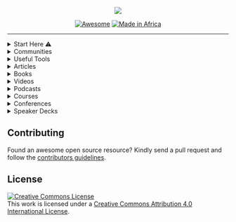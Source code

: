 <div align="center">
  
![](https://repository-images.githubusercontent.com/283972796/ccf68e00-d30c-11ea-9a44-9bd671232ecc)

[![Awesome](https://cdn.rawgit.com/sindresorhus/awesome/d7305f38d29fed78fa85652e3a63e154dd8e8829/media/badge.svg)](https://github.com/sindresorhus/awesome) [![Made in Africa](https://img.shields.io/badge/Made%20in-Africa-008751.svg?style=flat-square)](https://github.com/oscafrica/awesome-open-source)

</div>

---

<details>
  <summary>
    Start Here ⚠️
  </summary
    <br />
    <br /> 
    
   - [Projects for new contributors](https://github.com/showcases/great-for-new-contributors) - A collection of projects that have a history and reputation for being welcoming to new open-source contributors.
   - [Tools for Open Source](https://github.com/collections/tools-for-open-source) - A collection of software to make running your open source project a little bit easier.
   - [Open Source Programs](https://github.com/tapaswenipathak/Open-Source-Programs) — A detailed list of paid and unpaid open source programs and internships.
   - [Made in Nigeria](https://github.com/acekyd/made-in-nigeria) — A curation of awesome tools built by Nigerians 🇳🇬.
   - [Made in Kenya](https://github.com/MadeInKenya/madeinkenya.github.io) — A curation of awesome tools built by Kenyans 🇰🇪.
   - [Made in Ghana](https://github.com/viclotana/MadeInGhana) — A curation of awesome tools built by Ghanaians 🇬🇭.
   - [Made in Zambia](https://github.com/ZambianTech/made-in-zambia) — A curation of awesome tools built by Zambians 🇿🇲.
    
</details>

<details>
  <summary>
    Communities
  </summary
    <br />
    <br />
    
   - [Open Source Community Africa](https://oscafrica.org)
   - [Open Source Initiative](https://opensource.org)
   - [The Linux Foundation](https://www.linuxfoundation.org)
   - [GNOME Community](https://wiki.gnome.org/Community)
   - [EddieHub Community](https://github.com/EddieHubCommunity)
   - [OSS Cameroon](https://github.com/osscameroon)
   - [DVS Tech Community](https://github.com/dvstechlabs)
   - [KDE Community](https://community.kde.org)
   - [FOSS Asia](https://fossasia.org)
    
</details>
  
<details>
  <summary>
    Useful Tools
  </summary
    <br />
    <br />
    
   - [Awesome Open Source](https://awesomeopensource.com) - Find and compare 326,000+ open source projects.
   - [Open Sauced](https://opensauced.pizza) - An intelligence platform for OSS developers and maintainers with deep insights.
   - [FossFox OSS Jobs](https://fossfox.com) - Work with open-source and get paid for it by finding products hiring engineering talent.
   - [Open Collective](https://opencollective.com) - Manage your finances so everyone can see where money comes from and where it goes.
   - [CodeTriage](https://codetriage.com) - Personalized OSS issues delivered directly to your inbox. 
   - [Good First Issue](https://goodfirstissue.dev) - A collection of easy pickings from popular OSS projects.
   - [Good First Issues](https://goodfirstissues.com) - Find great OSS projects, discover issues and repositories with good first issue and help wanted labels.
   - [Up For Grabs](https://up-for-grabs.net) - A list of projects which have curated tasks specifically for new contributors.
   - [First Contributions](https://firstcontributions.github.io) - A hands-on tutorial that walks you through contributions workflow on GitHub.
   - [Contributor Ninja](https://contributor.ninja) - A platform to find GitHub issues in several languages.
   - [Gauger](https://gauger.io/contrib) - Find beginner friendly OSS projects to work on.
   - [24 Pull Requests](https://24pullrequests.com) - A collection of OSS projects tickets that are good for new contributors and guides for contributing.
   - [Issue Hub](https://issuehub.pro/) - Contribute to open source by searching issue labels to find the right project for you.
   - [Pull Request Roulette](https://pullrequestroulette.com) - A list of pull requests submitted for review, belonging to open source projects hosted on GitHub.
   
</details>

<details>
  <summary>
     Articles
  </summary
    <br />
    <br />
    
   - [Open Source Guides](https://opensource.guide)
   - [Make your first open-source contribution](https://dev.to/denicmarko/make-your-first-open-source-contribution-4b0n)
   - [How to become an Open Source Contributor](https://taskwarrior.org/docs/first_time.html)
   - [Getting started with contributing to open source](https://stackoverflow.blog/2020/08/03/getting-started-with-contributing-to-open-source/)
   - [How To Contribute To Open Source: Getting Started With Git](https://www.digitalocean.com/community/tutorials/how-to-contribute-to-open-source-getting-started-with-git)
   - [How getting into Open Source has been awesome for me](https://kentcdodds.com/blog/how-getting-into-open-source-has-been-awesome-for-me)
   - [How To Maintain Open-Source Software Projects](https://www.digitalocean.com/community/tutorials/how-to-maintain-open-source-software-projects)
   - [Your First PR](https://yourfirstpr.github.io/)
   - [How To Get Started In Open Source](https://readwrite.com/2014/10/10/open-source-diversity-how-to-contribute/)
   - [The Definitive Guide to Contributing to Open Source](https://www.freecodecamp.org/news/the-definitive-guide-to-contributing-to-open-source-900d5f9f2282/)
   - [Evaluating Open Source Projects](https://producingoss.com/en/evaluating-oss-projects.html)
   - [A Beginner’s Very Bumpy Journey Through The World of Open Source](https://www.freecodecamp.org/news/a-beginners-very-bumpy-journey-through-the-world-of-open-source-4d108d540b39/)
   - [5 tips for getting involved in open source projects on github](https://fasani.hashnode.dev/5-tips-for-getting-involved-in-open-source-projects-on-github-ckdrmibup00unfzs1e56ugo1q)
   - [How to Be a Good Open Source Project Owner – The Ultimate Guide](https://www.freecodecamp.org/news/ultimate-owners-guide-to-open-source/)
   - [The Ultimate Guide to Open Source](https://www.freecodecamp.org/news/the-ultimate-guide-to-open-source/) 
   - [Making clean PR for Open Source Contributors (PEP 8 Style)](https://ayush-raj-blogs.hashnode.dev/making-clean-pr-for-open-source-contributors-pep-8-style)
   - [Ways you can contribute to Open Source](https://movi.hashnode.dev/10-ways-you-can-contribute-to-open-source-ckfljitve00cspds1d0cmbzv2)
   - [Getting Started With Open-Source: How To Contribute](https://catalins.tech/getting-started-with-open-source-how-to-contribute)
   - [Step by step guide to contributing on GitHub](https://www.dataschool.io/how-to-contribute-on-github/)
   - [Open Source contributions: A catalyst for growth](https://edidiongasikpo.com/open-source-contributions-a-catalyst-for-growth)
   - [Contributing to Open Source projects](https://www.codemotion.com/magazine/dev-hub/backend-dev/contributing-to-open-source-projects/)
   - [A guide to making open source contributions](https://pulkitsinghdev.hashnode.dev/how-to-contribute-to-open-source)
   - [How to Contribute to Open-Source Projects](https://rubygarage.org/blog/how-contribute-to-open-source-projects)
   - [Contribute Beyond Code: Open Source for Everyone](https://dev.to/sigje/contribute-beyond-code-open-source-for-everyone-593j)
   - [Beginner's Guide to Open Source Contribution](https://ololade.hashnode.dev/series/beginners-guide-to-open-source-contribution)
   - [The beginner's guide to contributing to a GitHub project](https://akrabat.com/the-beginners-guide-to-contributing-to-a-github-project/)
   - [The beginner's guide to contributing to Open Source](https://www.works-hub.com/learn/the-beginners-guide-to-contributing-to-open-source-4a526)
   - [The Technical Writer's Guide To Contributing To Open Source Projects](https://edidiongasikpo.com/the-technical-writers-guide-to-contributing-to-open-source-projects)
   - [How to Contribute to Open Source Projects – A Beginner's Guide](https://www.freecodecamp.org/news/how-to-contribute-to-open-source-projects-beginners-guide/)
   - [The Ultimate Guide to Open Source](https://www.freecodecamp.org/news/the-ultimate-guide-to-open-source/)
   - [How to Choose and Care for a Secure Open Source Project](https://www.freecodecamp.org/news/how-to-choose-and-care-for-a-secure-open-source-project/)
   - [The Ultimate Owners Guide to Open Source](https://www.freecodecamp.org/news/ultimate-owners-guide-to-open-source/)
   - [Open Source Stamina](https://kentcdodds.com/blog/open-source-stamina)
   - [Why You Should Start Contributing to Open Source Software Right Now](https://www.freecodecamp.org/news/why-you-should-start-contributing-to-open-source-software-right-now/)
   - [The Pros and Cons of Open Source Software Development](https://www.freecodecamp.org/news/what-is-great-about-developing-open-source-and-what-is-not/)
   - [Building the Open Source Community We Want](https://kentcdodds.com/blog/building-the-open-source-community-we-want)
   - [How I learn an Open Source Codebase](https://kentcdodds.com/blog/how-i-learn-an-open-source-codebase)
   - [Introducing: How to Contribute to Open Source](https://kentcdodds.com/blog/introducing-how-to-contribute-to-open-source)
   - [What open source project should I contribute to?](https://kentcdodds.com/blog/what-open-source-project-should-i-contribute-to)
   - [First Timers Only](https://kentcdodds.com/blog/first-timers-only)
   - [Get Involved In Open Source Today](https://www.hanselman.com/blog/GetInvolvedInOpenSourceTodayHowToContributeAPatchToAGitHubHostedOpenSourceProjectLikeCode52.aspx)
   - [Why open source?](https://ben.balter.com/2015/11/23/why-open-source/)
   - [Tips for growing communities around your open source project](https://ben.balter.com/2017/11/10/twelve-tips-for-growing-communities-around-your-open-source-project/)
   - [Best practices in open source: internal collaboration](https://ben.balter.com/2015/03/08/open-source-best-practices-internal-collaboration/)
   - [Best practices in open source: external collaboration](https://ben.balter.com/2015/03/17/open-source-best-practices-external-engagement/)
   - [Why you shouldn’t write your own open source license](https://ben.balter.com/2016/08/01/why-you-shouldnt-write-your-own-open-source-license/)
   - [Everything an open source maintainer might need to know about open source licensing](https://ben.balter.com/2017/11/28/everything-an-open-source-maintainer-might-need-to-know-about-open-source-licensing/)
   - [Self-taught Software Developers: Why Open Source is important to us](https://medium.com/rocknnull/self-taught-software-engineers-why-open-source-is-important-to-us-fe2a3473a576)
   - [So you wanna open source a project, eh?](https://dev.to/captainsafia/so-you-wanna-open-source-a-project-eh-5779)
   - [Why I love contributing to open source software](https://www.errietta.me/blog/open-source/)
   - [What Does “Open Source” Even Mean?](https://medium.com/@kenjagan/what-does-open-source-even-mean-p5-js-edition-98c02d354b39)
   - [Tips For New Open Source Maintainers](https://lord.io/oss-tips/)
   - [Scaling Open Source Communities](https://krausefx.com/blog/scaling-open-source-communities)
   - [Kindly Closing Pull Requests](https://github.blog/2016-03-15-kindly-closing-pull-requests/)
   - [OSS project maintainer notes](https://www.jeffgeerling.com/blog/2016/why-i-close-prs-oss-project-maintainer-notes)
   - [My condolences, you’re now the maintainer of a popular open source project](https://danielbachhuber.com/2016/06/26/my-condolences-youre-now-the-maintainer-of-a-popular-open-source-project/)
   - [What success really looks like in open source](https://medium.com/@nayafia/what-success-really-looks-like-in-open-source-2dd1facaf91c#.pbieg7stv)
   - [Advice To Open Source Project Contributors](https://taskwarrior.org/docs/advice.html)
   - [How To Contribute To Open-Source Projects As A Beginner](https://daily.dev/blog/how-to-contribute-to-open-source-projects-as-a-beginner)
   - [Open Source Projects](https://www.upgrad.com/blog/tag/open-source-projects/)
   - [Open Source Projects Ideas](https://www.upgrad.com/blog/tag/open-source-project-ideas/)
   - [Everything Open Source](https://logique.hashnode.dev/everything-open-source-cky8brlwv0rxd5ns1c3jn61aw)
   
</details>

<details>
  <summary>
    Books
  </summary
    <br />
    <br />
    
   - [Producing Open Source Software: How To Run A Successful Free Software Project](https://www.amazon.com/Producing-Open-Source-Software-Successful/dp/0596007590)
   - [Forge Your Future with Open Source: Build Your Skills. Build Your Network. Build the Future of Technology](https://www.amazon.com/Forge-Your-Future-Open-Source/dp/1680503014)
   - [Open (Source) for Business: A Practical Guide to Open Source Software Licensing - Third Edition](https://www.amazon.com/dp/B086G6XDM1?tag=uuid10-20)
   - [Open Source Static Code Analysis Tool A Complete Guide](https://www.amazon.com/Source-Static-Analysis-Complete-Guide/dp/0655942386?tag=uuid10-20)
   - [Open Source Governance A Complete Guide](https://www.amazon.com/Open-Source-Governance-Complete-Guide/dp/0655943102?tag=uuid10-20)
   - [Open Source Notebook: Open Sourcerer](https://www.amazon.com/Open-Source-Notebook-Sourcerer-Inches/dp/1700126016?tag=uuid10-20)
   - [Open Sources: Voices from the Open Source Revolution](https://www.amazon.com/dp/1565925823?tag=uuid10-20)
   - [Working in Public: The Making and Maintenance of Open Source Software](https://www.amazon.com/Working-Public-Making-Maintenance-Software/dp/0578675862/ref=sr_1_2?dchild=1&keywords=open+source&qid=1627244642&s=books&sr=1-2)
   - [Entreprenerd: Building a Multi-Million-Dollar Business with Open Source Software](https://www.amazon.com/Entreprenerd-Building-Multi-Million-Dollar-Business-Software-ebook/dp/B09516H7LY/ref=sr_1_3?dchild=1&keywords=open+source&qid=1627244690&s=books&sr=1-3)
   - [Intellectual Property and Open Source: A Practical Guide to Protecting Code](https://www.amazon.com/Intellectual-Property-Open-Source-Protecting/dp/0596517963/ref=sr_1_12?dchild=1&keywords=open+source&qid=1627244690&s=books&sr=1-12)
   - [Understanding Open Source and Free Software Licensing](https://www.amazon.com/Understanding-Open-Source-Software-Licensing/dp/0596005814/ref=pd_bxgy_img_1/142-0255904-0756168?pd_rd_w=2AAiV&pf_rd_p=c64372fa-c41c-422e-990d-9e034f73989b&pf_rd_r=B56H43PW2MBZGSZPDKRA&pd_rd_r=f8e98e8b-1fb6-4dee-a617-64adcc48343d&pd_rd_wg=OkEwO&pd_rd_i=0596005814&psc=1)
   - [Open Source Licensing: Software Freedom and Intellectual Property Law](https://www.amazon.com/Open-Source-Licensing-Software-Intellectual/dp/0131487876/ref=pd_sbs_2/142-0255904-0756168?pd_rd_w=O2Jmx&pf_rd_p=3676f086-9496-4fd7-8490-77cf7f43f846&pf_rd_r=WFVCK53MGCMWXHP5TT0F&pd_rd_r=cba59fe4-8139-4165-b7e5-a37b50150f71&pd_rd_wg=Zlc9T&pd_rd_i=0131487876&psc=1)
   - [The Open Source Alternative](https://www.amazon.com/Open-Source-Alternative-Understanding-Opportunities/dp/0470194952/ref=pd_sim_5/142-0255904-0756168?pd_rd_w=NYlLz&pf_rd_p=6caf1c3a-a843-4189-8efc-81b67e85dc96&pf_rd_r=72BSPQAVZSVV5WAF481P&pd_rd_r=30cf2ab6-d784-4e41-a069-c492a0a8d918&pd_rd_wg=dE9El&pd_rd_i=0470194952&psc=1)
   - [Open Source Property: Volume 1](https://www.amazon.com/Open-Source-Property-Jeremy-Sheff/dp/B08GG2DN9M/ref=sr_1_14?dchild=1&keywords=open+source&qid=1627244690&s=books&sr=1-14)
   - [Open Source Property: Volume 2](https://www.amazon.com/Open-Source-Property-Jeremy-Sheff/dp/B08GFYF69C/ref=pd_bxgy_img_1/142-0255904-0756168?pd_rd_w=MTuUy&pf_rd_p=c64372fa-c41c-422e-990d-9e034f73989b&pf_rd_r=0SGKXTNNH99N8P6WSB9K&pd_rd_r=b2f3385b-db10-4aec-bde8-24d5b5e3bec2&pd_rd_wg=LoMPm&pd_rd_i=B08GFYF69C&psc=1)
   - [Embracing Insanity: Open Source Software Development](https://www.amazon.com/Embracing-Insanity-Source-Software-Development/dp/0672319896/ref=sr_1_46?dchild=1&keywords=open+source&qid=1627245304&s=books&sr=1-46)
   - [The Success of Open Source](https://www.amazon.com/Success-Open-Source-Steven-Weber/dp/0674018583)
   - [The Architecture Of Open Source Applications](https://www.amazon.com/Architecture-Open-Source-Applications/dp/1257638017/ref=as_li_ss_tl?keywords=open+source&qid=1579288709&sr=8-12&linkCode=sl1&tag=solutionsre04-20&linkId=41cd4b50c76820c83cb477021a850822&language=en_US)
   - [The Architecture of Open Source Applications, Volume II: Structure, Scale, and a Few More Fearless Hacks](https://www.amazon.com/Architecture-Open-Source-Applications-Structure-ebook/dp/B008940UYK)
   - [Open Source for the Enterprise: Managing Risks, Reaping Rewards](https://www.amazon.com/Open-Source-Enterprise-Managing-Reaping/dp/0596101198)
   - [Perspectives on Free and Open Source Software (The MIT Press)](https://www.amazon.com/Perspectives-Free-Source-Software-Press/dp/0262562278)
   - [The Performance of Open Source Applications](https://www.amazon.com/Performance-Open-Source-Applications/dp/1304488780)
   - [Rebel Code: Linux and the Open Source Revolution](https://www.amazon.com/Rebel-Code-Linux-Source-Revolution-ebook/dp/B005I57NZ2/ref=as_li_ss_tl?keywords=open+source&qid=1579289424&refinements=p_72:2661619011&rnid=2661617011&sr=8-57&linkCode=sl1&tag=solutionsre04-20&linkId=61398f18974ba77ed7bfc6ccf4972330&language=en_US)
   
</details>
    
<details>
  <summary>
    Videos
  </summary
    <br />
    <br />
    
   - [The Rise Of Open-Source Software](https://www.youtube.com/watch?v=SpeDK1TPbew)
   - [Contributing to Open Source on GitHub for beginners](https://www.youtube.com/watch?v=k6KcaMffxac)
   - [What is Open Source Software](https://www.youtube.com/watch?v=1ehpgbb3XD0)
   - [How Open Source Changed My Life with Max Stoiber](https://www.youtube.com/watch?v=ifq3xhik8tE)
   - [Open Source vs. Closed Source Software](https://www.youtube.com/watch?v=2q91vTvc7YE)
   - [How to Build an Open Source Business](https://www.youtube.com/watch?v=c9SJAPxU5bs)
   - [How do I start working with Open Source and GitHub?](https://www.youtube.com/watch?v=lyiBnyPPnG4)
   - [The mind behind Linux | Linus Torvalds](https://www.youtube.com/watch?v=o8NPllzkFhE)
   - [Panel: Open source in Africa](https://www.youtube.com/watch?v=CFvwIX-gjSI)
   - [Complete Guide to Open Source - How to Contribute](https://youtu.be/yzeVMecydCE)
   - [Tips for contributing to Open Source with Github](https://youtu.be/kP-rEaamgHM)
   - [Managing an Open Source Project](https://www.youtube.com/watch?v=zCJyiBu12Jw)
   - [Level Up as an Open Source Contributor](https://youtu.be/pASY8b8QWcs)
   - [Getting Into Open Source for Fun & Profit](https://youtu.be/b_e-Uzag31w)
   - [How open source has made me and the stuff I make better](https://www.youtube.com/watch?v=6mtPPkKchcQ)
   - [Building The Open Source Community We Want](https://www.youtube.com/watch?v=OGeoH-sqePE)
   - [Managing an Open Source Project - UtahJS](https://www.youtube.com/watch?v=jKI1Kj5VXqE)
   - [Open Sourcing Your Stuff](https://www.youtube.com/watch?v=Zlu3QvuwruY)
   - [Pieter Hintjens - Building Open Source Communities](https://youtu.be/uzxcILudFWM)
   - [Contributing to Open Source for the first time](https://youtu.be/c6b6B9oN4Vg)
   - [Getting started with Open Source & GitHub](https://youtu.be/3HqN-YS8eso)
   - [How to contribute to Open Source?](https://www.youtube.com/watch?v=LvkRaIKX1L8)
   - [Contributing to Open Source](https://www.youtube.com/watch?v=vcLlsnH7r8k)
   - [Why Open Source Contribution is Essential to your Business ](https://www.youtube.com/watch?v=figcsHHHT0o)
   - [A Million Ways To Contribute To Open Source; It’s Not Just About Code](https://www.youtube.com/watch?v=qeuu_aSPlao)
   - [A Newcomer's Guide to Open Source Contribution](https://www.youtube.com/watch?v=8QaezVWLydM)
   - [How to Open Source Like a Pro](https://www.youtube.com/watch?v=MT6M_sqAuZo)
   - [How I Started Contributing to Open Source and Why You Should Too](https://www.youtube.com/watch?v=GAqfMNB-YBU)
   - [Jessica McKellar: Contribute with me! Getting started with open source development](https://www.youtube.com/watch?v=k17GqN9dT3Q)
   - [Make Your First Open Source Contribution || Beginners Guide to Open Source](https://www.youtube.com/watch?v=9yx3XZq4JxM)
   - [How To Get Started With Open Source](https://www.youtube.com/watch?v=GbqSvJs-6W4)
   - [A Practical Guide to Open Source Contribution](https://www.youtube.com/watch?v=Y6k_pW_7yLI)
   - [How to start with Open Source software contributions](https://www.youtube.com/watch?v=Tq4RZ-JH6aM)
   - [The Open Source Contributor Funnel: Turning Users Into Maintainers](https://www.youtube.com/watch?v=OsOZpF6LFcw)
   - [Contributing to Open-Source Projects as a New Python Developer: How to Do It](https://www.youtube.com/watch?v=jTTf4oLkvaM)
   - [A new way to contribute to open source](https://www.youtube.com/watch?v=FYkBA9epUEk)
   - [Starting an Open Source Project](https://www.youtube.com/watch?v=nKfl3EQ0twg)
   - [How to contribute to OPEN SOURCE projects on Github](https://www.youtube.com/watch?v=b_aF5zk22cA)
   - [How to find Github Repos to contribute to](https://www.youtube.com/watch?v=W7AewHnxMig)
   - [I want you to contribute to open source](https://www.youtube.com/watch?v=hwdeUG_gySI)
   - [Complete Guide to Open Source Contributions](https://www.youtube.com/watch?v=RHETubkhjY8&list=PLR0CKdeR_FyscaxEksDVXc4UQvlOFLYS6&t=0s)
   - [Get started with Open Source](https://www.youtube.com/watch?v=Y5HIJeR9hk0)
   
</details>
  
<details>
  <summary>
    Podcasts
  </summary
    <br />
    <br />
    
   - [Ubuntu Podcast](https://ubuntupodcast.org) - Latest news and issues facing Ubuntu users and Free Software fans in general.
   - [Command Line Heroes](https://www.redhat.com/en/command-line-heroes) - Epic true tales of how developers, programmers, hackers, geeks, and open source rebels are revolutionizing the technology landscape.
   - [The README Podcast](https://github.com/readme/podcast)- On The ReadME Podcast, we take a look behind the scenes of the most impactful open source projects and the developers who make them happen.
   - [FLOSS Weekly](https://twit.tv/shows/floss-weekly) - FLOSS all about Free Libre Open Source Software with talks with the most interesting and important people in the Open Source and Free Software community.
   - [The Open Source Way](https://podcasts.google.com/feed/aHR0cHM6Ly9wb2RjYXN0Lm9wZW5zYXAuaW5mby9vcGVuLXNvdXJjZS13YXkvZmVlZC9tcDMv?ep=14) - This podcast is about the difference, value or drop that open source can be. Each episode we talk with experts about open source related topics and why they do it the open source way.
   - [The Changelog: Software Development, Open Source](https://podcasts.google.com/feed/aHR0cHM6Ly9jaGFuZ2Vsb2cuY29tL3BvZGNhc3QvZmVlZA) - Conversations with the hackers, leaders, and innovators of the software world. This is a polyglot podcast. All programming languages, platforms, and communities are welcome. Open source moves fast. Keep up.
   - [LINUX Unplugged](https://podcasts.google.com/feed/aHR0cHM6Ly9saW51eHVucGx1Z2dlZC5jb20vcnNz) - An open show powered by community LINUX Unplugged takes the best attributes of open collaboration and turns it into a weekly show about Linux.
   - [Linux Weekly Daily Wednesday](https://podcasts.google.com/feed/aHR0cHM6Ly9saW51eGdhbWVjYXN0LmNvbS9mZWVkL2x3ZHdtcDMv) - A weekly dose of all thing Linux and open source with a slice of Pi for good measure.
   - [Open Source – Software Engineering Daily](https://podcasts.google.com/feed/aHR0cHM6Ly9zb2Z0d2FyZWVuZ2luZWVyaW5nZGFpbHkuY29tL2NhdGVnb3J5L29wZW4tc291cmNlL2ZlZWQv?sa=X&ved=0CAMQ4aUDahcKEwig76j7qfzxAhUAAAAAHQAAAAAQDg) - Open source technology episodes of Software Engineering Daily. At the gym or on your commute, you can listen to long-form interviews about software engineering. After every episode, you should feel like you are 1% better at understanding how the software works.
   - [Reality 2.0](https://podcasts.google.com/feed/aHR0cHM6Ly93d3cucmVhbGl0eTJjYXN0LmNvbS9yc3M) - Join Linux and Open Source advocates, Doc Searls and Katherine Druckman, as they navigate the new digital world, covering topics related to Linux and Open Source, as well as digital privacy, security, and other current issues.
   - [Impactful Open Source](https://podcasts.google.com/feed/aHR0cHM6Ly9mZWVkcy5maXJlc2lkZS5mbS9pbXBhY3RmdWxvcGVuc291cmNlL3Jzcw) - We seek out stories of open source successes, moving from beyond source code and into the world at large. We focus on code that didn't just turn into a large enterprise business, but which passed through universities, cities, governments, and the world to make a real difference in people's lives. Our guests are open sorcerers, academics, open-source program officers, and everyone in between.
   - [The Craft Of Open Source](https://podcasts.google.com/feed/aHR0cHM6Ly9mZWVkcy5wb2RldGl6ZS5jb20vcnNzLy1tUmxFdmJ6dQ?ep=14) - This bi-weekly show is focused on the ins and outs of the Open Source Software Community. Join Ben as he speaks with the brightest minds that have brought us some of the most adopted technologies on earth. Each episode is an interview with creators, maintainers, entrepreneurs, and key contributors to the open-source community.
   - [Open Source For Business](https://podcasts.google.com/feed/aHR0cHM6Ly9hbmNob3IuZm0vcy8yZWI0ZTczMC9wb2RjYXN0L3Jzcw?sa=X&ved=0CBYQ27cFahcKEwjgis64qvzxAhUAAAAAHQAAAAAQFw) - Your company uses open-source software but needs to better understand how to effectively manage it. In this podcast, Eunice Chendjou and Henry Badgery host interviews with some of the world's top experts that sit at the intersection of business and open source.
   - [Open Source Voices](https://podcasts.google.com/feed/aHR0cHM6Ly93d3cub3BlbnNvdXJjZXZvaWNlcy5vcmcvcnNz) - After years of producing Linux, BSD, and Other Open Source Podcasts, I came to the realization that we almost always focus on technology. It makes sense, we all love tech, that's why we are who we are. But the community we are apart of is full of varied and fascinating people that make that tech. This is my attempt to highlight the people who are helping us dream up and build the future around us.
   - [Scotland Open Source](https://podcasts.google.com/feed/aHR0cHM6Ly93d3cuc3ByZWFrZXIuY29tL3Nob3cvNDQyMTMyNC9lcGlzb2Rlcy9mZWVk?sa=X&ved=0CDMQ27cFahcKEwjIjrfEqbjxAhUAAAAAHQAAAAAQAg) - Scotland Open Source talks to maintainers, advocates, and companies from Scotland's vibrant open source community. Hosted by Ashley Nicolson, we have in-depth conversations on all aspects of the open-source often from the different perspectives of working full-time in its communities. We also help promote our guests and their projects and generally discuss the importance and impact of open source in the Scottish tech industry. 
   - [Free as in Freedom](https://podcasts.google.com/feed/aHR0cDovL2ZhaWYudXMvZmVlZHMvY2FzdC1tcDMv) - A bi-weekly discussion of legal, policy, and other issues in the open-source and software freedom community (including occasional interviews) from Brooklyn, New York, USA.
   - [Open Source Underdogs](https://podcasts.google.com/feed/aHR0cHM6Ly9vcGVuc291cmNldW5kZXJkb2dzLmNvbS9mZWVkLw?ep=14) - A podcast for entrepreneurs about open-source software. In each episode, we chat with a founder or leader to explore how they are building thriving businesses around open-source software. Our goal is to demystify how entrepreneurs can stay true to their open-source objectives while also building sustainable, profitable businesses that fuel innovation and ensure longevity.
   - [Open Source Creative](https://podcasts.google.com/feed/aHR0cDovL2ZhaWYudXMvZmVlZHMvY2FzdC1tcDMv) - A weekly podcast where I ramble about creativity, process, and open-source software. The show features in-depth discussions about the nature of open-source software and how it relates to doing creative work. And interviews!
   - [The Binary Times Audiocast](https://podcasts.google.com/feed/aHR0cHM6Ly90aGViaW5hcnl0aW1lcy5uZXQvcnNzLW9nZy54bWw) - Linux and open-source tips, tricks, and discussion. Free software, hardware, and modern culture. 
   - [FLOSS For Science](https://podcasts.google.com/feed/aHR0cHM6Ly9mbG9zc2ZvcnNjaWVuY2UuZ2l0aHViLmlvL2ZlZWQueG1s) - Interviews with scientists who are using or developing free and libre open-source software. 
   - [Breaking Into Open Source](https://podcasts.google.com/feed/aHR0cHM6Ly9icmVha2luZ29zLmxpYnN5bi5jb20vcnNz) - Have you ever wondered what would it be to contribute to open-source software? Or is curious about how to get started? Well, wonder no more! In this podcast we let Bob and Josh take us through the tour of the wonderful world of open source, as seen through developers. 
   - [Humans Of Open Source](https://podcasts.google.com/feed/aHR0cHM6Ly9hbmNob3IuZm0vcy80MDU1MjRjOC9wb2RjYXN0L3Jzcw) - A podcast where we explore the human side of working on open-source software. We talk to contributors about how, what, and why they contribute in order to uncover the human element behind the open-source communities that power our digital infrastructure.
   - [Open Source System Podcast](https://podcasts.google.com/feed/aHR0cDovL29wZW5zb3VyY2VzeXN0ZW1wb2RjYXN0LnZmLmlvL2ZlZWQv?sa=X&ved=0CCIQ27cFahcKEwjIjrfEqbjxAhUAAAAAHQAAAAAQAg) - The Open Source System Podcast brings you the latest open source projects and news. We try to focus only on open source software and cover projects that are created in any programming language. If you have a goal to become more involved with open source software then this podcast is for you!
   - [Sustain](https://podcasts.google.com/feed/aHR0cHM6Ly9mZWVkcy5maXJlc2lkZS5mbS9zdXN0YWluL3Jzcw?sa=X&ved=0CDIQ27cFahcKEwjIjrfEqbjxAhUAAAAAHQAAAAAQAg) - Sustain brings together practitioners, sustainers, funders, researchers and maintainers of the open source ecosystem. We have conversations about the health and sustainability of the open source community. We learn about the ins and outs of what ‘open source’ entails in the real world.
  
</details>

<details>
  <summary>
    Courses
  </summary
    <br />
    <br />
    
   - [How to Contribute to an Open Source Project on GitHub](https://egghead.io/courses/how-to-contribute-to-an-open-source-project-on-github)
   - [Identifying How to Contribute to an Open Source Project on GitHub](https://egghead.io/lessons/javascript-identifying-how-to-contribute-to-an-open-source-project-on-github)
   - [Introduction to Open Source](https://www.codecademy.com/learn/introduction-to-open-source)
   
</details>

<details>
  <summary>
    Conferences
  </summary
    <br />
    <br />
    
   - [Open Source Festival](http://festival.oscafrica.org)
   - [Sustain Summit](https://sustainoss.org/events)
   - [Sustain Africa](http://festival.oscafrica.org/sustain-africa)
   - [Open Source Summit Japan](https://events.linuxfoundation.org/open-source-summit-japan)
   - [FOSSASIA Open Tech Summit](https://events.fossasia.org)
   
</details>
  
<details>
  <summary>
    Speaker Decks
  </summary
    <br />
    <br />
    
   - [Effective Documentation: The Key to Open Source Growth](https://slides.com/bolajiayodeji/effective-oss-docs)
   - [The Values of Open Source](https://speakerdeck.com/campoy/the-values-of-open-source)
   - [Version Control with Git and GitHub](https://slides.com/bolajiayodeji/version-control-with-git-and-github)
   - [Introduction to Open Source](https://slides.com/bolajiayodeji/demystifying-open-source)
   
</details>

## Contributing
Found an awesome open source resource? Kindly send a pull request and follow the [contributors guidelines](/CONTRIBUTING.md).

## License
<a rel="license" href="http://creativecommons.org/licenses/by/4.0/"><img alt="Creative Commons License" style="border-width:0" src="https://i.creativecommons.org/l/by/4.0/88x31.png" /></a><br />This work is licensed under a <a rel="license" href="http://creativecommons.org/licenses/by/4.0/">Creative Commons Attribution 4.0 International License</a>.
